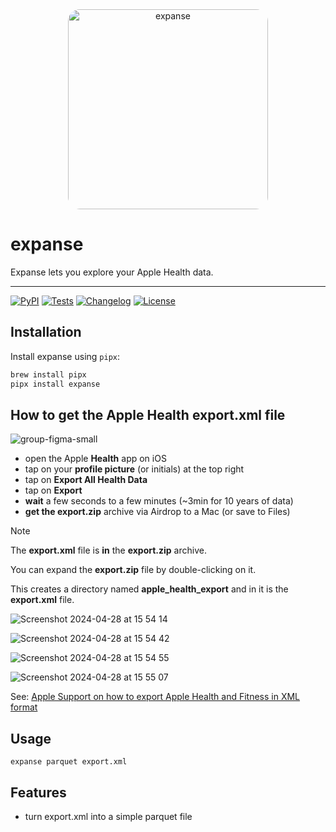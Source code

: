 
<div align="center">
  <img alt="expanse"
       height="320px"
       src="https://github.com/tosh/expanse/assets/14825/d8c8e3ed-442c-4545-a6a2-e3d70b770db0"
       style="border-radius: 6%">
</div>

# expanse

Expanse lets you explore your Apple Health data.

---

[![PyPI](https://img.shields.io/pypi/v/expanse.svg)](https://pypi.org/project/expanse/)
[![Tests](https://github.com/tosh/expanse/actions/workflows/test.yml/badge.svg)](https://github.com/tosh/expanse/actions/workflows/test.yml)
[![Changelog](https://img.shields.io/github/v/release/tosh/expanse?include_prereleases&label=changelog)](https://github.com/tosh/expanse/releases)
[![License](https://img.shields.io/badge/license-Apache%202.0-blue.svg)](https://github.com/tosh/expanse/blob/main/LICENSE)

## Installation

Install expanse using `pipx`:
```bash
brew install pipx
pipx install expanse
```

## How to get the Apple Health export.xml file

![group-figma-small](https://github.com/tosh/expanse/assets/14825/e48971a3-bc13-4496-8fe2-5dcd292c9019)

- open the Apple **Health** app on iOS
- tap on your **profile picture** (or initials) at the top right
- tap on **Export All Health Data**
- tap on **Export**
- **wait** a few seconds to a few minutes (~3min for 10 years of data)
- **get the export.zip** archive via Airdrop to a Mac (or save to Files)

> [!NOTE]  
> The **export.xml** file is **in** the **export.zip** archive.

You can expand the **export.zip** file by double-clicking on it.

This creates a directory named **apple_health_export** and in it is the **export.xml** file.

![Screenshot 2024-04-28 at 15 54 14](https://github.com/tosh/expanse/assets/14825/c519f3e9-23bf-4f90-909f-30a07b286d57)

![Screenshot 2024-04-28 at 15 54 42](https://github.com/tosh/expanse/assets/14825/64409b40-c87f-4bbc-9df8-778d758517fc)

![Screenshot 2024-04-28 at 15 54 55](https://github.com/tosh/expanse/assets/14825/0f83fc2d-6728-4023-8074-75517a2af49f)

![Screenshot 2024-04-28 at 15 55 07](https://github.com/tosh/expanse/assets/14825/35e9d36e-9a7a-46aa-b6da-1420d05b1f20)


See: [Apple Support on how to export Apple Health and Fitness in XML format](https://support.apple.com/en-gb/guide/iphone/iph5ede58c3d/ios#:~:text=Share%20your%20health%20and%20fitness%20data%20in%20XML%20format)

## Usage

`expanse parquet export.xml`

## Features

- turn export.xml into a simple parquet file

